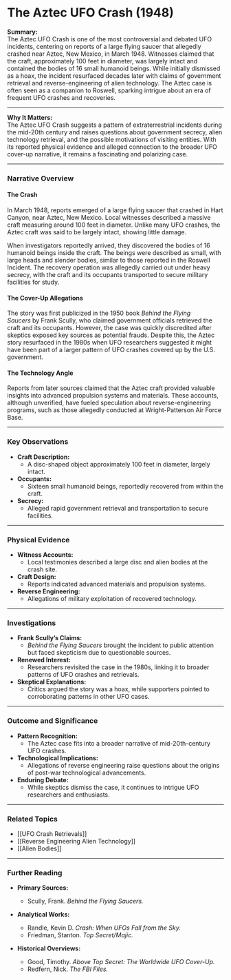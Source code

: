 # The Aztec UFO Crash (1948)

**Summary:**  
The Aztec UFO Crash is one of the most controversial and debated UFO incidents, centering on reports of a large flying saucer that allegedly crashed near Aztec, New Mexico, in March 1948. Witnesses claimed that the craft, approximately 100 feet in diameter, was largely intact and contained the bodies of 16 small humanoid beings. While initially dismissed as a hoax, the incident resurfaced decades later with claims of government retrieval and reverse-engineering of alien technology. The Aztec case is often seen as a companion to Roswell, sparking intrigue about an era of frequent UFO crashes and recoveries.

---

**Why It Matters:**  
The Aztec UFO Crash suggests a pattern of extraterrestrial incidents during the mid-20th century and raises questions about government secrecy, alien technology retrieval, and the possible motivations of visiting entities. With its reported physical evidence and alleged connection to the broader UFO cover-up narrative, it remains a fascinating and polarizing case.

---

### **Narrative Overview**

#### **The Crash**

In March 1948, reports emerged of a large flying saucer that crashed in Hart Canyon, near Aztec, New Mexico. Local witnesses described a massive craft measuring around 100 feet in diameter. Unlike many UFO crashes, the Aztec craft was said to be largely intact, showing little damage.

When investigators reportedly arrived, they discovered the bodies of 16 humanoid beings inside the craft. The beings were described as small, with large heads and slender bodies, similar to those reported in the Roswell Incident. The recovery operation was allegedly carried out under heavy secrecy, with the craft and its occupants transported to secure military facilities for study.

#### **The Cover-Up Allegations**

The story was first publicized in the 1950 book _Behind the Flying Saucers_ by Frank Scully, who claimed government officials retrieved the craft and its occupants. However, the case was quickly discredited after skeptics exposed key sources as potential frauds. Despite this, the Aztec story resurfaced in the 1980s when UFO researchers suggested it might have been part of a larger pattern of UFO crashes covered up by the U.S. government.

#### **The Technology Angle**

Reports from later sources claimed that the Aztec craft provided valuable insights into advanced propulsion systems and materials. These accounts, although unverified, have fueled speculation about reverse-engineering programs, such as those allegedly conducted at Wright-Patterson Air Force Base.

---

### **Key Observations**

- **Craft Description:**
    - A disc-shaped object approximately 100 feet in diameter, largely intact.
- **Occupants:**
    - Sixteen small humanoid beings, reportedly recovered from within the craft.
- **Secrecy:**
    - Alleged rapid government retrieval and transportation to secure facilities.

---

### **Physical Evidence**

- **Witness Accounts:**
    - Local testimonies described a large disc and alien bodies at the crash site.
- **Craft Design:**
    - Reports indicated advanced materials and propulsion systems.
- **Reverse Engineering:**
    - Allegations of military exploitation of recovered technology.

---

### **Investigations**

- **Frank Scully’s Claims:**
    - _Behind the Flying Saucers_ brought the incident to public attention but faced skepticism due to questionable sources.
- **Renewed Interest:**
    - Researchers revisited the case in the 1980s, linking it to broader patterns of UFO crashes and retrievals.
- **Skeptical Explanations:**
    - Critics argued the story was a hoax, while supporters pointed to corroborating patterns in other UFO cases.

---

### **Outcome and Significance**

- **Pattern Recognition:**
    - The Aztec case fits into a broader narrative of mid-20th-century UFO crashes.
- **Technological Implications:**
    - Allegations of reverse engineering raise questions about the origins of post-war technological advancements.
- **Enduring Debate:**
    - While skeptics dismiss the case, it continues to intrigue UFO researchers and enthusiasts.

---

### **Related Topics**

- [[UFO Crash Retrievals]]
- [[Reverse Engineering Alien Technology]]
- [[Alien Bodies]]

---

### **Further Reading**

- **Primary Sources:**
    
    - Scully, Frank. _Behind the Flying Saucers._
- **Analytical Works:**
    
    - Randle, Kevin D. _Crash: When UFOs Fall from the Sky._
    - Friedman, Stanton. _Top Secret/Majic._
- **Historical Overviews:**
    
    - Good, Timothy. _Above Top Secret: The Worldwide UFO Cover-Up._
    - Redfern, Nick. _The FBI Files._


